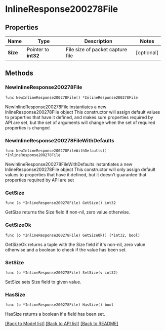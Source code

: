 # InlineResponse200278File

## Properties

Name | Type | Description | Notes
------------ | ------------- | ------------- | -------------
**Size** | Pointer to **int32** | File size of packet capture file | [optional] 

## Methods

### NewInlineResponse200278File

`func NewInlineResponse200278File() *InlineResponse200278File`

NewInlineResponse200278File instantiates a new InlineResponse200278File object
This constructor will assign default values to properties that have it defined,
and makes sure properties required by API are set, but the set of arguments
will change when the set of required properties is changed

### NewInlineResponse200278FileWithDefaults

`func NewInlineResponse200278FileWithDefaults() *InlineResponse200278File`

NewInlineResponse200278FileWithDefaults instantiates a new InlineResponse200278File object
This constructor will only assign default values to properties that have it defined,
but it doesn't guarantee that properties required by API are set

### GetSize

`func (o *InlineResponse200278File) GetSize() int32`

GetSize returns the Size field if non-nil, zero value otherwise.

### GetSizeOk

`func (o *InlineResponse200278File) GetSizeOk() (*int32, bool)`

GetSizeOk returns a tuple with the Size field if it's non-nil, zero value otherwise
and a boolean to check if the value has been set.

### SetSize

`func (o *InlineResponse200278File) SetSize(v int32)`

SetSize sets Size field to given value.

### HasSize

`func (o *InlineResponse200278File) HasSize() bool`

HasSize returns a boolean if a field has been set.


[[Back to Model list]](../README.md#documentation-for-models) [[Back to API list]](../README.md#documentation-for-api-endpoints) [[Back to README]](../README.md)


